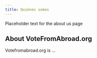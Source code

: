 ```yaml
---
title: Quiénes somos
---
```

Placeholder text for the about us page

## About VoteFromAbroad.org

Votefromabroad.org is ...
